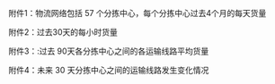 附件1：物流网络包括 57 个分拣中心，每个分拣中心过去4个月的每天货量

附件2：过去30天的每小时货量

附件3：:过去 90天各分拣中心之间的各运输线路平均货量

附件4：未来 30 天分拣中心之间的运输线路发生变化情况


